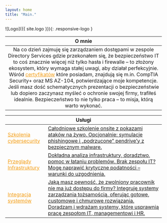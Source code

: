 ```yaml
---
layout: home
title: "Main."
---
```



![Logo]({{ site.logo }}){: .responsive-logo }

| **O mnie** |
|:----------:|
|Na co dzień zajmuję się zarządzaniem dostępami w zespole Directory Services gdzie przekonałem się, że bezpieczeństwo IT to coś znacznie więcej niż tylko hasła i firewalle – to złożony ekosystem, który wymaga stałej uwagi, aby działał perfekcyjnie. Wśród <a href="https://chmura.szmist.pl/s/5Q3EQDTEgmZpcRr" style="color: #f39c12;">certyfikatów</a> które posiadam, znajdują się m.in. CompTIA Security+ oraz MS AZ-104, potwierdzające moje kompetencje. Jeśli masz dość schematycznych prezentacji o bezpieczeństwie lub dopiero zaczynasz myśleć o ochronie swojej firmy, trafiłeś idealnie. Bezpieczeństwo to nie tylko praca – to misja, którą warto wykonać.|

<div class="service-table">
  <table>
    <thead>
      <tr>
        <th colspan="2">Usługi</th>
      </tr>
    </thead>
    <tbody>
      <tr>
        <td><a href="https://asc.szmist.pl/training" style="color: #f39c12;">Szkolenia cybersecurity</a></td>
        <td><a href="https://asc.szmist.pl/training">Całodniowe szkolenie onsite z pokazami ataków na żywo. Opcjonalnie: symulacje phishingowe i „podrzucone” pendrive’y z bezpiecznym malware.</a></td>
      </tr>
      <tr>
        <td><a href="https://asc.szmist.pl/audits" style="color: #f39c12;">Przeglądy Infrastruktury</a></td>
        <td><a href="https://asc.szmist.pl/audits">Dokładna analiza infrastruktury, doradztwo, pomoc w łataniu problemów. Brak zespołu IT? Mogę naprawić krytyczne podatności – warunki do uzgodnienia.</a></td>
      </tr>
      <tr>
        <td><a href="https://asc.szmist.pl/deployments" style="color: #f39c12;">Integracja systemów</a></td>
        <td><a href="https://asc.szmist.pl/deployments">Jaką masz pewność, że zwolniony pracownik nie ma już dostępu do firmy? Integruję systemy zarządzania tożsamością, oferując gotowe, customowe i chmurowe rozwiązania. Doradzam i wdrażam systemy, które usprawnią pracę zespołom IT, managementowi i HR.</a></td>
      </tr>
    </tbody>
  </table>
</div>
